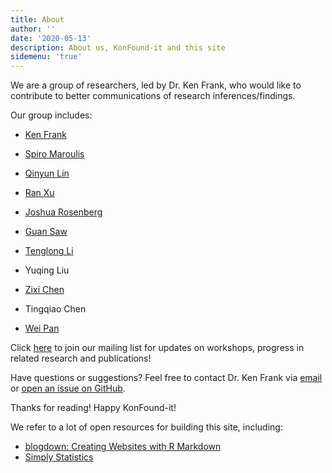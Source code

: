 ```yaml
---
title: About
author: ''
date: '2020-05-13'
description: About us, KonFound-it and this site
sidemenu: 'true'
---
```


We are a group of researchers, led by Dr. Ken Frank, who would like to contribute to better communications of research inferences/findings. 

Our group includes: 
* [Ken Frank](https://msu.edu/~kenfrank/)
* [Spiro Maroulis](http://www.public.asu.edu/~smarouli/Spiro_Maroulis/Home.html)
* [Qinyun Lin](https://spatial.uchicago.edu/directories/full/team)
* [Ran Xu](https://sites.google.com/site/ranxupersonalweb/)
* [Joshua Rosenberg](https://joshuamrosenberg.com/)
&nbsp;

* [Guan Saw](http://education.utsa.edu/faculty/profile/guan.saw@utsa.edu)
* [Tenglong Li](https://cps.northeastern.edu/faculty/tenglong-li)
* Yuqing Liu
* [Zixi Chen](https://github.com/ZixiChen)
* Tingqiao Chen
* [Wei Pan](https://sites.duke.edu/panwei/)

Click [here](https://groups.google.com/forum/#!forum/konfound-it) to join our mailing list for updates on workshops, progress in related research and publications!

Have questions or suggestions? Feel free to contact Dr. Ken Frank via [email](mailto:kenfrank@msu.com) or [open an issue on GitHub](https://github.com/linqinyu/KonFound-blog/issues/new).

Thanks for reading! Happy KonFound-it!


We refer to a lot of open resources for building this site, including:
* [blogdown: Creating Websites with R Markdown](https://bookdown.org/yihui/blogdown/)
* [Simply Statistics](https://simplystatistics.org/)

